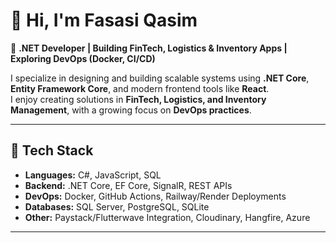 # 👋 Hi, I'm Fasasi Qasim

🚀 **.NET Developer | Building FinTech, Logistics & Inventory Apps | Exploring DevOps (Docker, CI/CD)**  

I specialize in designing and building scalable systems using **.NET Core**, **Entity Framework Core**, and modern frontend tools like **React**.  
I enjoy creating solutions in **FinTech, Logistics, and Inventory Management**, with a growing focus on **DevOps practices**.

---

## 🔧 Tech Stack
- **Languages:** C#, JavaScript, SQL  
- **Backend:** .NET Core, EF Core, SignalR, REST APIs    
- **DevOps:** Docker, GitHub Actions, Railway/Render Deployments  
- **Databases:** SQL Server, PostgreSQL, SQLite  
- **Other:** Paystack/Flutterwave Integration, Cloudinary, Hangfire, Azure  

---

